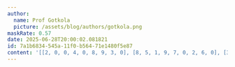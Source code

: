 ```yaml
---
author:
  name: Prof Gotkola
  picture: /assets/blog/authors/gotkola.png
maskRate: 0.57
date: 2025-06-28T20:00:02.081821
id: 7a1b6834-545a-11f0-b564-71e1480f5e87
content: '[[2, 0, 0, 4, 0, 8, 9, 3, 0], [8, 5, 1, 9, 7, 0, 2, 6, 0], [3, 0, 0, 0, 0, 5, 1, 0, 7], [4, 0, 0, 7, 6, 0, 5, 0, 0], [0, 0, 5, 0, 4, 0, 0, 0, 0], [0, 0, 0, 5, 0, 0, 4, 9, 0], [0, 4, 0, 3, 0, 0, 0, 0, 1], [7, 0, 0, 1, 0, 4, 0, 5, 0], [0, 0, 3, 0, 0, 7, 0, 4, 0]]'
---
```

